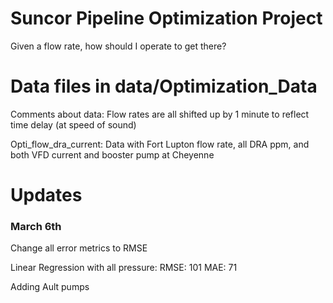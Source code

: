 # Suncor Pipeline Optimization Project
Given a flow rate, how should I operate to get there?

# Data files in data/Optimization_Data
Comments about data:  Flow rates are all shifted up by 1 minute to reflect time delay (at speed of sound)

Opti_flow_dra_current: Data with Fort Lupton flow rate, all DRA ppm, and both VFD current and booster pump at Cheyenne



# Updates
### March 6th
Change all error metrics to RMSE

Linear Regression with all pressure:
RMSE: 101
MAE: 71

Adding Ault pumps


